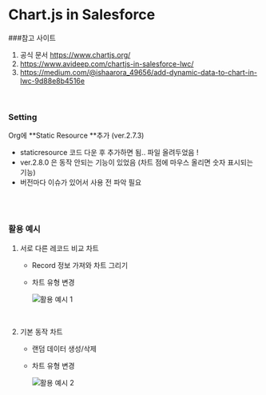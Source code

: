 # Chart.js in Salesforce

###참고 사이트
1. 공식 문서 <https://www.chartjs.org/>
2. https://www.avideep.com/chartjs-in-salesforce-lwc/
3. https://medium.com/@ishaarora_49656/add-dynamic-data-to-chart-in-lwc-9d88e8b4516e

<br>

### Setting
Org에 **Static Resource **추가 (ver.2.7.3)
  * staticresource 코드 다운 후 추가하면 됨.. 파일 올려두었음 ! 
  * ver.2.8.0 은 동작 안되는 기능이 있었음 (차트 점에 마우스 올리면 숫자 표시되는 기능)
  * 버전마다 이슈가 있어서 사용 전 파악 필요

<br>
<br>


### 활용 예시
1. 서로 다른 레코드 비교 차트
   * Record 정보 가져와 차트 그리기
   * 차트 유형 변경

     ![활용 예시 1](https://github.com/TakJIAe/ChartJs/assets/58765875/bd20a4ca-5028-4094-bbdf-5aa54c6e0574)

<br>

2. 기본 동작 차트
   * 랜덤 데이터 생성/삭제
   * 차트 유형 변경
   
     ![활용 예시 2](https://github.com/TakJIAe/ChartJs/assets/58765875/d73737d2-5666-443f-86a5-00ed72b9f197)
